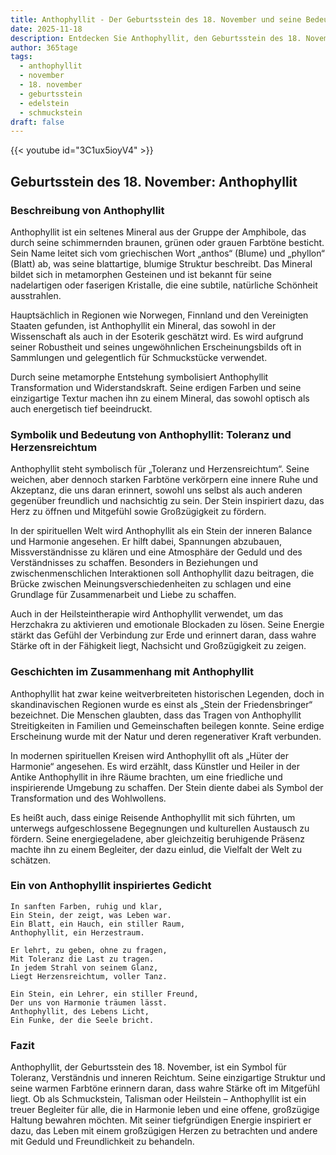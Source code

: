 ```yaml
---
title: Anthophyllit - Der Geburtsstein des 18. November und seine Bedeutung
date: 2025-11-18
description: Entdecken Sie Anthophyllit, den Geburtsstein des 18. November, der Toleranz und Herzensreichtum symbolisiert. Seine Symbolik und Geschichte werden Sie inspirieren.
author: 365tage
tags:
  - anthophyllit
  - november
  - 18. november
  - geburtsstein
  - edelstein
  - schmuckstein
draft: false
---
```


{{< youtube id="3C1ux5ioyV4" >}}

## Geburtsstein des 18. November: Anthophyllit

### Beschreibung von Anthophyllit

Anthophyllit ist ein seltenes Mineral aus der Gruppe der Amphibole, das durch seine schimmernden braunen, grünen oder grauen Farbtöne besticht. Sein Name leitet sich vom griechischen Wort „anthos“ (Blume) und „phyllon“ (Blatt) ab, was seine blattartige, blumige Struktur beschreibt. Das Mineral bildet sich in metamorphen Gesteinen und ist bekannt für seine nadelartigen oder faserigen Kristalle, die eine subtile, natürliche Schönheit ausstrahlen.

Hauptsächlich in Regionen wie Norwegen, Finnland und den Vereinigten Staaten gefunden, ist Anthophyllit ein Mineral, das sowohl in der Wissenschaft als auch in der Esoterik geschätzt wird. Es wird aufgrund seiner Robustheit und seines ungewöhnlichen Erscheinungsbilds oft in Sammlungen und gelegentlich für Schmuckstücke verwendet.

Durch seine metamorphe Entstehung symbolisiert Anthophyllit Transformation und Widerstandskraft. Seine erdigen Farben und seine einzigartige Textur machen ihn zu einem Mineral, das sowohl optisch als auch energetisch tief beeindruckt.

### Symbolik und Bedeutung von Anthophyllit: Toleranz und Herzensreichtum

Anthophyllit steht symbolisch für „Toleranz und Herzensreichtum“. Seine weichen, aber dennoch starken Farbtöne verkörpern eine innere Ruhe und Akzeptanz, die uns daran erinnert, sowohl uns selbst als auch anderen gegenüber freundlich und nachsichtig zu sein. Der Stein inspiriert dazu, das Herz zu öffnen und Mitgefühl sowie Großzügigkeit zu fördern.

In der spirituellen Welt wird Anthophyllit als ein Stein der inneren Balance und Harmonie angesehen. Er hilft dabei, Spannungen abzubauen, Missverständnisse zu klären und eine Atmosphäre der Geduld und des Verständnisses zu schaffen. Besonders in Beziehungen und zwischenmenschlichen Interaktionen soll Anthophyllit dazu beitragen, die Brücke zwischen Meinungsverschiedenheiten zu schlagen und eine Grundlage für Zusammenarbeit und Liebe zu schaffen.

Auch in der Heilsteintherapie wird Anthophyllit verwendet, um das Herzchakra zu aktivieren und emotionale Blockaden zu lösen. Seine Energie stärkt das Gefühl der Verbindung zur Erde und erinnert daran, dass wahre Stärke oft in der Fähigkeit liegt, Nachsicht und Großzügigkeit zu zeigen.

### Geschichten im Zusammenhang mit Anthophyllit

Anthophyllit hat zwar keine weitverbreiteten historischen Legenden, doch in skandinavischen Regionen wurde es einst als „Stein der Friedensbringer“ bezeichnet. Die Menschen glaubten, dass das Tragen von Anthophyllit Streitigkeiten in Familien und Gemeinschaften beilegen konnte. Seine erdige Erscheinung wurde mit der Natur und deren regenerativer Kraft verbunden.

In modernen spirituellen Kreisen wird Anthophyllit oft als „Hüter der Harmonie“ angesehen. Es wird erzählt, dass Künstler und Heiler in der Antike Anthophyllit in ihre Räume brachten, um eine friedliche und inspirierende Umgebung zu schaffen. Der Stein diente dabei als Symbol der Transformation und des Wohlwollens.

Es heißt auch, dass einige Reisende Anthophyllit mit sich führten, um unterwegs aufgeschlossene Begegnungen und kulturellen Austausch zu fördern. Seine energiegeladene, aber gleichzeitig beruhigende Präsenz machte ihn zu einem Begleiter, der dazu einlud, die Vielfalt der Welt zu schätzen.

### Ein von Anthophyllit inspiriertes Gedicht

```
In sanften Farben, ruhig und klar,  
Ein Stein, der zeigt, was Leben war.  
Ein Blatt, ein Hauch, ein stiller Raum,  
Anthophyllit, ein Herzestraum.  

Er lehrt, zu geben, ohne zu fragen,  
Mit Toleranz die Last zu tragen.  
In jedem Strahl von seinem Glanz,  
Liegt Herzensreichtum, voller Tanz.  

Ein Stein, ein Lehrer, ein stiller Freund,  
Der uns von Harmonie träumen lässt.  
Anthophyllit, des Lebens Licht,  
Ein Funke, der die Seele bricht.  
```

### Fazit

Anthophyllit, der Geburtsstein des 18. November, ist ein Symbol für Toleranz, Verständnis und inneren Reichtum. Seine einzigartige Struktur und seine warmen Farbtöne erinnern daran, dass wahre Stärke oft im Mitgefühl liegt. Ob als Schmuckstein, Talisman oder Heilstein – Anthophyllit ist ein treuer Begleiter für alle, die in Harmonie leben und eine offene, großzügige Haltung bewahren möchten. Mit seiner tiefgründigen Energie inspiriert er dazu, das Leben mit einem großzügigen Herzen zu betrachten und andere mit Geduld und Freundlichkeit zu behandeln.